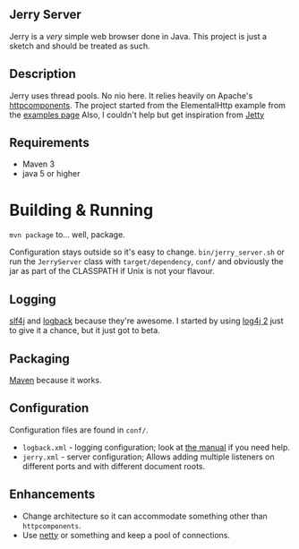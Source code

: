 ## Jerry Server
Jerry is a *very* simple web browser done in Java.
This project is just a sketch and should be treated as such.

## Description
Jerry uses thread pools. No nio here.
It relies heavily on Apache's [httpcomponents](http://hc.apache.org/httpcomponents-core-ga/index.html).
The project started from the ElementalHttp example from the [examples page](http://hc.apache.org/httpcomponents-core-ga/examples.html)
Also, I couldn't help but get inspiration from [Jetty](https://github.com/eclipse/jetty.project)

## Requirements
* Maven 3
* java 5 or higher

# Building & Running
```mvn package``` to... well, package.

Configuration stays outside so it's easy to change.
```bin/jerry_server.sh``` or run the `JerryServer` class with `target/dependency`,
`conf/` and obviously the jar as part of the CLASSPATH if Unix is not your flavour.

## Logging
[slf4j](http://www.slf4j.org/) and [logback](http://logback.qos.ch/) because they're awesome.
I started by using [log4j 2](http://logging.apache.org/log4j/2.x/) just to give it a chance,
but it just got to beta.

## Packaging
[Maven](http://maven.apache.org/) because it works.

## Configuration
Configuration files are found in `conf/`.
* `logback.xml` - logging configuration; look at [the manual](http://logback.qos.ch/manual/) if you need help.
* `jerry.xml` - server configuration; Allows adding multiple listeners on different ports and with different document
roots.

## Enhancements
* Change architecture so it can accommodate something other than `httpcomponents`.
* Use [netty](https://netty.io/) or something and keep a pool of connections.



